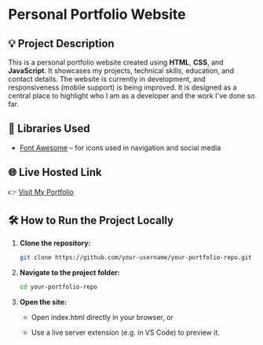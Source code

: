 # Personal Portfolio Website

## 💡 Project Description

This is a personal portfolio website created using **HTML**, **CSS**, and **JavaScript**. It showcases my projects, technical skills, education, and contact details. The website is currently in development, and responsiveness (mobile support) is being improved. It is designed as a central place to highlight who I am as a developer and the work I've done so far.

## 🧰 Libraries Used

- [Font Awesome](https://fontawesome.com/) – for icons used in navigation and social media

## 🌐 Live Hosted Link

👉 [Visit My Portfolio](https://sachiniuresha.github.io/my-portfolio/)

## 🛠️ How to Run the Project Locally

1. **Clone the repository:**

   ```bash
   git clone https://github.com/your-username/your-portfolio-repo.git

   ```
2. **Navigate to the project folder:**

    ```bash
    cd your-portfolio-repo
    ```
3. **Open the site:**

    - Open index.html directly in your browser, or

    - Use a live server extension (e.g. in VS Code) to preview it.


